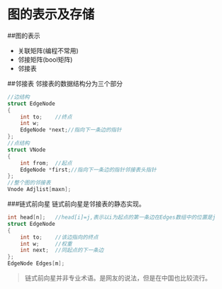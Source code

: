 图的表示及存储
==============
##图的表示
- 关联矩阵(编程不常用)
- 邻接矩阵(bool矩阵)
- 邻接表

##邻接表
邻接表的数据结构分为三个部分
```cpp
//边结构
struct EdgeNode
{
    int to;    //终点
    int w;
    EdgeNode *next;//指向下一条边的指针
};
//点结构
struct VNode  
{
    int from;  //起点
    EdgeNode *first;//指向下一条边的指针邻接表头指针
};
//整个图的邻接表
Vnode Adjlist[maxn];
```
###链式前向星
链式前向星是邻接表的静态实现。
```cpp
int head[n];   //head[i]=j,表示以i为起点的第一条边在Edges数组中的位置是j
struct EdgeNode
{
    int to;    //该边指向的终点
    int w;     //权重
    int next;  //同起点的下一条边
};
EdgeNode Edges[m];
```

>链式前向星并非专业术语。是网友的说法，但是在中国也比较流行。

